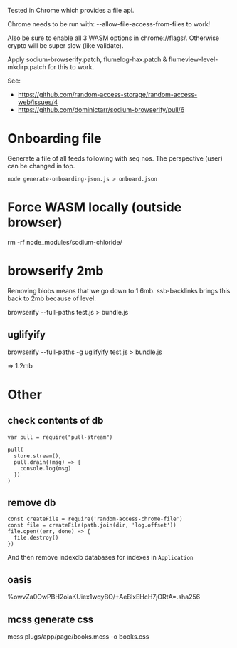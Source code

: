 Tested in Chrome which provides a file api.

Chrome needs to be run with: --allow-file-access-from-files to work!

Also be sure to enable all 3 WASM options in
chrome://flags/. Otherwise crypto will be super slow (like validate).

Apply sodium-browserify.patch, flumelog-hax.patch &
flumeview-level-mkdirp.patch for this to work.

See:
 - https://github.com/random-access-storage/random-access-web/issues/4
 - https://github.com/dominictarr/sodium-browserify/pull/6

# Onboarding file

Generate a file of all feeds following with seq nos. The perspective
(user) can be changed in top.

```
node generate-onboarding-json.js > onboard.json
```

# Force WASM locally (outside browser)

rm -rf node_modules/sodium-chloride/

# browserify 2mb

Removing blobs means that we go down to 1.6mb. ssb-backlinks brings
this back to 2mb because of level.

browserify --full-paths test.js > bundle.js

## uglifyify

browserify --full-paths -g uglifyify test.js > bundle.js

=> 1.2mb

# Other

## check contents of db

```
var pull = require("pull-stream")

pull(
  store.stream(),
  pull.drain((msg) => {
    console.log(msg)
  })
)
```

## remove db

```
const createFile = require('random-access-chrome-file')
const file = createFile(path.join(dir, 'log.offset'))
file.open((err, done) => {
  file.destroy()
})
```

And then remove indexdb databases for indexes in `Application`

## oasis

%owvZa0OwPBH2olaKUiex1wqyBO/+AeBlxEHcH7jORtA=.sha256

## mcss generate css

mcss plugs/app/page/books.mcss -o books.css

